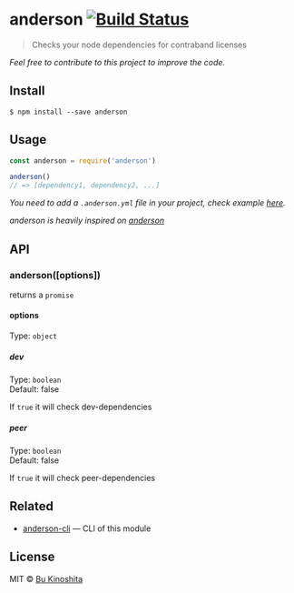 # anderson [![Build Status](https://travis-ci.org/bukinoshita/anderson.svg?branch=master)](https://travis-ci.org/bukinoshita/anderson)

> Checks your node dependencies for contraband licenses

_Feel free to contribute to this project to improve the code._

## Install

```
$ npm install --save anderson
```


## Usage
```js
const anderson = require('anderson')

anderson()
// => [dependency1, dependency2, ...]
```

_You need to add a `.anderson.yml` file in your project, check example [here](https://github.com/bukinoshita/anderson/blob/master/.anderson.yml)._

_anderson is heavily inspired on [anderson](https://github.com/contraband/anderson)_


## API

### anderson([options])

returns a `promise`

#### options

Type: `object`

##### dev

Type: `boolean`<br/>
Default: false

If `true` it will check dev-dependencies

##### peer

Type: `boolean`<br/>
Default: false

If `true` it will check peer-dependencies


## Related

- [anderson-cli](https://github.com/bukinoshita/anderson-cli) — CLI of this module


## License

MIT © [Bu Kinoshita](https://bukinoshita.io)

